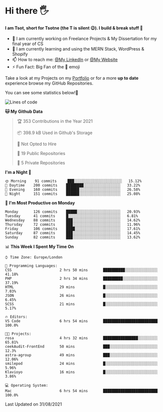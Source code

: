 # Hi there :raised_hand_with_fingers_splayed:
#### I am Tsot, short for Tsotne (the T is silent :wink:). I build & break stuff :space_invader:
- :telescope: I am currently working on Freelance Projects & My Dissertation for my final year of CS
- :seedling: I am currently learning and using the MERN Stack, WordPress & Shopify
- :mailbox: How to reach me: [@My LinkedIn](https://www.linkedin.com/in/tsotne-gvadzabia/) or [@My Website](https://tsotnegvadzabia.me/contact)
- :zap: Fun Fact: Big Fan of the :space_invader: emoji

Take a look at my Projects on my [Portfolio](https://tsotne.co.uk/) or for a more **up to date** experience browse my GitHub Repositories.

You can see some statistics below!:space_invader:
<!--START_SECTION:waka-->
![Lines of code](https://img.shields.io/badge/From%20Hello%20World%20I%27ve%20Written-3.5%20million%20lines%20of%20code-blue)

**🐱 My Github Data** 

> 🏆 353 Contributions in the Year 2021
 > 
> 📦 398.9 kB Used in Github's Storage 
 > 
> 🚫 Not Opted to Hire
 > 
> 📜 19 Public Repositories 
 > 
> 🔑 5 Private Repositories  
 > 
**I'm a Night 🦉** 

```text
🌞 Morning    91 commits     ███░░░░░░░░░░░░░░░░░░░░░░   15.12% 
🌆 Daytime    200 commits    ████████░░░░░░░░░░░░░░░░░   33.22% 
🌃 Evening    160 commits    ██████░░░░░░░░░░░░░░░░░░░   26.58% 
🌙 Night      151 commits    ██████░░░░░░░░░░░░░░░░░░░   25.08%

```
📅 **I'm Most Productive on Monday** 

```text
Monday       126 commits    █████░░░░░░░░░░░░░░░░░░░░   20.93% 
Tuesday      41 commits     █░░░░░░░░░░░░░░░░░░░░░░░░   6.81% 
Wednesday    88 commits     ███░░░░░░░░░░░░░░░░░░░░░░   14.62% 
Thursday     72 commits     ███░░░░░░░░░░░░░░░░░░░░░░   11.96% 
Friday       106 commits    ████░░░░░░░░░░░░░░░░░░░░░   17.61% 
Saturday     87 commits     ███░░░░░░░░░░░░░░░░░░░░░░   14.45% 
Sunday       82 commits     ███░░░░░░░░░░░░░░░░░░░░░░   13.62%

```


📊 **This Week I Spent My Time On** 

```text
⌚︎ Time Zone: Europe/London

💬 Programming Languages: 
CSS                      2 hrs 50 mins       ██████████░░░░░░░░░░░░░░░   41.18% 
PHP                      2 hrs 34 mins       █████████░░░░░░░░░░░░░░░░   37.19% 
HTML                     29 mins             █░░░░░░░░░░░░░░░░░░░░░░░░   7.03% 
JSON                     26 mins             █░░░░░░░░░░░░░░░░░░░░░░░░   6.45% 
SCSS                     21 mins             █░░░░░░░░░░░░░░░░░░░░░░░░   5.17%

🔥 Editors: 
VS Code                  6 hrs 54 mins       █████████████████████████   100.0%

🐱‍💻 Projects: 
rosa                     4 hrs 32 mins       ████████████████░░░░░░░░░   65.81% 
ceekAudit-FrontEnd       50 mins             ███░░░░░░░░░░░░░░░░░░░░░░   12.3% 
astra-agroup             49 mins             ███░░░░░░░░░░░░░░░░░░░░░░   12.06% 
smilepod                 24 mins             █░░░░░░░░░░░░░░░░░░░░░░░░   5.96% 
Klavioyo                 16 mins             █░░░░░░░░░░░░░░░░░░░░░░░░   3.86%

💻 Operating System: 
Mac                      6 hrs 54 mins       █████████████████████████   100.0%

```


 Last Updated on 31/08/2021
<!--END_SECTION:waka-->
